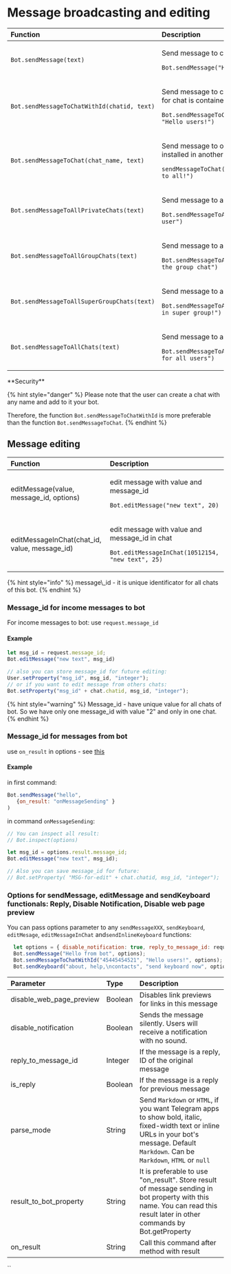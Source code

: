 # Message broadcasting and editing



<table>
  <thead>
    <tr>
      <th style="text-align:left">Function</th>
      <th style="text-align:left">Description</th>
    </tr>
  </thead>
  <tbody>
    <tr>
      <td style="text-align:left"><code>Bot.sendMessage(text)</code>
      </td>
      <td style="text-align:left">
        <p>Send message to current chat</p>
        <p></p>
        <p><code>Bot.sendMessage(&quot;Hello from bot&quot;)</code>
        </p>
      </td>
    </tr>
    <tr>
      <td style="text-align:left"><code>Bot.sendMessageToChatWithId(chatid, text)</code>
      </td>
      <td style="text-align:left">
        <p>Send message to chat with id. Current chatid for chat is contained in
          data.chat.chatid</p>
        <p></p>
        <p><code>Bot.sendMessageToChatWithId(&quot;45445454521&quot;, &quot;Hello users!&quot;)</code>
        </p>
      </td>
    </tr>
    <tr>
      <td style="text-align:left"><code>Bot.sendMessageToChat(chat_name, text)</code>
      </td>
      <td style="text-align:left">
        <p>Send message to other chat. The bot must be installed in another chat
          room</p>
        <p></p>
        <p><code>sendMessageToChat(&quot;OtherTestChat&quot;, &quot;Hello to all!&quot;)</code>
        </p>
      </td>
    </tr>
    <tr>
      <td style="text-align:left"><code>Bot.sendMessageToAllPrivateChats(text)</code>
      </td>
      <td style="text-align:left">
        <p>Send message to all private chats</p>
        <p></p>
        <p><code>Bot.sendMessageToAllPrivateChats(&quot;Hello user&quot;)</code>
        </p>
      </td>
    </tr>
    <tr>
      <td style="text-align:left"><code>Bot.sendMessageToAllGroupChats(text)</code>
      </td>
      <td style="text-align:left">
        <p>Send message to all group chats</p>
        <p></p>
        <p><code>Bot.sendMessageToAllGroupChats(&quot;this is the group chat&quot;)</code>
        </p>
      </td>
    </tr>
    <tr>
      <td style="text-align:left"><code>Bot.sendMessageToAllSuperGroupChats(text)</code>
      </td>
      <td style="text-align:left">
        <p>Send message to all super group chat</p>
        <p></p>
        <p><code>Bot.sendMessageToAllSuperGroupChats(&quot;You in super group!&quot;)</code>
        </p>
      </td>
    </tr>
    <tr>
      <td style="text-align:left"><code>Bot.sendMessageToAllChats(text)</code>
      </td>
      <td style="text-align:left">
        <p>Send message to all chat</p>
        <p></p>
        <p><code>Bot.sendMessageToAllChats(&quot;This message for all users&quot;)</code>
        </p>
      </td>
    </tr>
  </tbody>
</table>**Security**

{% hint style="danger" %}
Please note that the user can create a chat with any name and add to it your bot.

Therefore, the function `Bot.sendMessageToChatWithId` is more preferable than the function `Bot.sendMessageToChat`.
{% endhint %}

## **Message editing**

<table>
  <thead>
    <tr>
      <th style="text-align:left"><b>Function</b>
      </th>
      <th style="text-align:left">Description</th>
    </tr>
  </thead>
  <tbody>
    <tr>
      <td style="text-align:left">editMessage(value, message_id, options)</td>
      <td style="text-align:left">
        <p>edit message with value and message_id</p>
        <p></p>
        <p><code>Bot.editMessage(&quot;new text&quot;, 20)</code>
        </p>
      </td>
    </tr>
    <tr>
      <td style="text-align:left">editMessageInChat(chat_id, value, message_id)</td>
      <td style="text-align:left">
        <p>edit message with value and message_id in chat</p>
        <p></p>
        <p><code>Bot.editMessageInChat(10512154, &quot;new text&quot;, 25)</code>
        </p>
      </td>
    </tr>
  </tbody>
</table>{% hint style="info" %}
message\_id - it is unique identificator for all chats of this bot.
{% endhint %}

### **Message\_id for income messages to bot**

For income messages to bot: use `request.message_id`

#### Example

```javascript
let msg_id = request.message_id;
Bot.editMessage("new text", msg_id)

// also you can store message_id for future editing:
User.setProperty("msg_id", msg_id, "integer");
// or if you want to edit message from others chats:
Bot.setProperty("msg_id" + chat.chatid, msg_id, "integer");
```

{% hint style="warning" %}
Message\_id - have unique value for all chats of bot. So we have only one message\_id with value "2" and only in one chat.
{% endhint %}

### **Message\_id for** messages from bot

use `on_result` in options - see [this](https://help.bots.business/scenarios-and-bjs/message-broadcasting#options-for-sendmessage-editmessage-and-sendkeyboard-functionals-reply-disable-notification-disable-web-page-preview)

#### Example

in first command:

```javascript
Bot.sendMessage("hello",
   {on_result: "onMessageSending" }
)
```

in command `onMessageSending`:

```javascript
// You can inspect all result:
// Bot.inspect(options)

let msg_id = options.result.message_id;
Bot.editMessage("new text", msg_id);

// Also you can save message_id for future:
// Bot.setProperty( "MSG-for-edit" + chat.chatid, msg_id, "integer");
```



### **Options for sendMessage, editMessage and sendKeyboard functionals: Reply, Disable Notification, Disable web page preview**

You can pass options parameter to any `sendMessageXXX`, `sendKeyboard`, `editMesage`, `editMessageInChat` and`sendInlineKeyboard` functions:

```javascript
  let options = { disable_notification: true, reply_to_message_id: request.message_id };
  Bot.sendMessage("Hello from bot", options);
  Bot.sendMessageToChatWithId("45445454521", "Hello users!", options);
  Bot.sendKeyboard("about, help,\ncontacts", "send keyboard now", options)
```

| Parameter | Type | Description |
| :--- | :--- | :--- |
| disable\_web\_page\_preview | Boolean | Disables link previews for links in this message |
| disable\_notification | Boolean | Sends the message silently. Users will receive a notification with no sound. |
| reply\_to\_message\_id | Integer | If the message is a reply, ID of the original message |
| is\_reply | Boolean | If the message is a reply for previous message |
| parse\_mode | String | Send `Markdown` or `HTML`, if you want Telegram apps to show bold, italic, fixed-width text or inline URLs in your bot's message. Default `Markdown`. Can be `Markdown`, `HTML` or `null` |
| result\_to\_bot\_property | String | It is preferable to use "on\_result". Store result of message sending in bot property with this name.  You can read this result later in other commands by Bot.getProperty |
| on\_result | String | Call this command after method with result  |

\`\`

